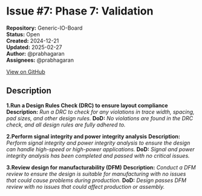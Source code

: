# Issue #7: Phase 7: Validation

**Repository:** Generic-IO-Board  
**Status:** Open  
**Created:** 2024-12-21  
**Updated:** 2025-02-27  
**Author:** @prabhagaran  
**Assignees:** @prabhagaran  

[View on GitHub](https://github.com/Simtestlab/Generic-IO-Board/issues/7)

## Description

**1.Run a Design Rules Check (DRC) to ensure layout compliance**
**Description:** _Run a DRC to check for any violations in trace width, spacing, pad sizes, and other design rules._
**DoD:** _No violations are found in the DRC check, and all design rules are fully adhered to._

**2.Perform signal integrity and power integrity analysis**
**Description:** _Perform signal integrity and power integrity analysis to ensure the design can handle high-speed or high-power applications._
**DoD:** _Signal and power integrity analysis has been completed and passed with no critical issues._

**3.Review design for manufacturability (DFM)**
**Description:** _Conduct a DFM review to ensure the design is suitable for manufacturing with no issues that could cause problems during production._
**DoD:** _Design passes DFM review with no issues that could affect production or assembly._
